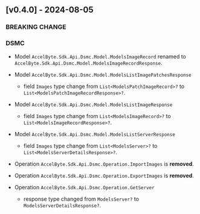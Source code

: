 <a name="v0.4.0"></a>
## [v0.4.0] - 2024-08-05

### BREAKING CHANGE

### DSMC

- Model `AccelByte.Sdk.Api.Dsmc.Model.ModelsImageRecord` renamed to `AccelByte.Sdk.Api.Dsmc.Model.ModelsImageRecordResponse`.

- Model `AccelByte.Sdk.Api.Dsmc.Model.ModelsListImagePatchesResponse`
    - field `Images` type change from `List<ModelsPatchImageRecord>?` to `List<ModelsPatchImageRecordResponse>?`.

- Model `AccelByte.Sdk.Api.Dsmc.Model.ModelsListImageResponse`
    - field `Images` type change from `List<ModelsImageRecord>?` to `List<ModelsImageRecordResponse>?`.

- Model `AccelByte.Sdk.Api.Dsmc.Model.ModelsListServerResponse`
    - field `Images` type change from `List<ModelsServer>?` to `List<ModelsServerDetailsResponse>?`.

- Operation `AccelByte.Sdk.Api.Dsmc.Operation.ImportImages` is **removed**.

- Operation `AccelByte.Sdk.Api.Dsmc.Operation.ExportImages` is **removed**.

- Operation `AccelByte.Sdk.Api.Dsmc.Operation.GetServer`
    - response type changed from `ModelsServer?` to `ModelsServerDetailsResponse?`.